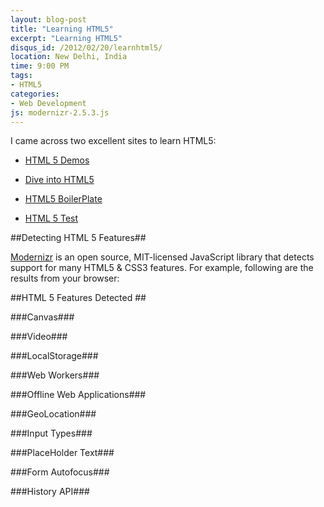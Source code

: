 ```yaml
---
layout: blog-post
title: "Learning HTML5"
excerpt: "Learning HTML5"
disqus_id: /2012/02/20/learnhtml5/
location: New Delhi, India
time: 9:00 PM
tags:
- HTML5
categories:
- Web Development
js: modernizr-2.5.3.js
---
```



I came across two excellent sites to learn HTML5:

* [HTML 5 Demos](http://html5demos.com/)

* [Dive into HTML5](http://diveintohtml5.ep.io/index.html)

* [HTML5 BoilerPlate](http://html5boilerplate.com/)

* [HTML 5 Test](http://html5test.com)

##Detecting HTML 5 Features##

[Modernizr](http://www.modernizr.com/) is an open source, MIT-licensed JavaScript library that detects support for many HTML5 & CSS3 features. For example, following are the results from your browser:

##HTML 5 Features Detected ##

###Canvas###

<script type="text/javascript">
if(Modernizr.canvas)
	document.write("<div class='success'>Canvas is supported</div>");
else
	document.write("<div class='error'>Canvas is not supported</div>");

</script>


###Video###

<script type="text/javascript">
if(Modernizr.video)
	document.write("<div class='success'>Video is supported</div>");
else
	document.write("<div class='error'>Video is not supported</div>");

</script>

###LocalStorage###

<script type="text/javascript">
if(Modernizr.localstorage)
	document.write("<div class='success'>LocalStorage is supported</div>");
else
	document.write("<div class='error'>LocalStorage is not supported</div>");

</script>

###Web Workers###

<script type="text/javascript">
if(Modernizr.webworkers)
	document.write("<div class='success'>Web Workers is supported</div>");
else
	document.write("<div class='error'>Web Workers is not supported</div>");

</script>

###Offline Web Applications###

###GeoLocation###
<script type="text/javascript">
if(Modernizr.geolocation)
	document.write("<div class='success'>GeoLocation is supported</div>");
else
	document.write("<div class='error'>GeoLocation is not supported</div>");

</script>

###Input Types###

###PlaceHolder Text###

###Form Autofocus###

###History API###

<script type="text/javascript">
if(Modernizr.history)
	document.write("<div class='success'>History API is supported</div>");
else
	document.write("<div class='error'>History API is not supported</div>");

</script>
